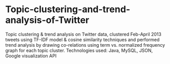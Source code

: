 # Topic-clustering-and-trend-analysis-of-Twitter
Topic clustering &amp; trend analysis on Twitter data, clustered Feb-April 2013 tweets using TF-IDF model &amp; cosine similarity techniques and performed trend analysis by drawing co-relations using term vs. normalized frequency graph for each topic cluster. Technologies used: Java, MySQL, JSON, Google visualization API
